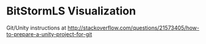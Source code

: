 BitStormLS Visualization
========================

Git/Unity instructions at http://stackoverflow.com/questions/21573405/how-to-prepare-a-unity-project-for-git
